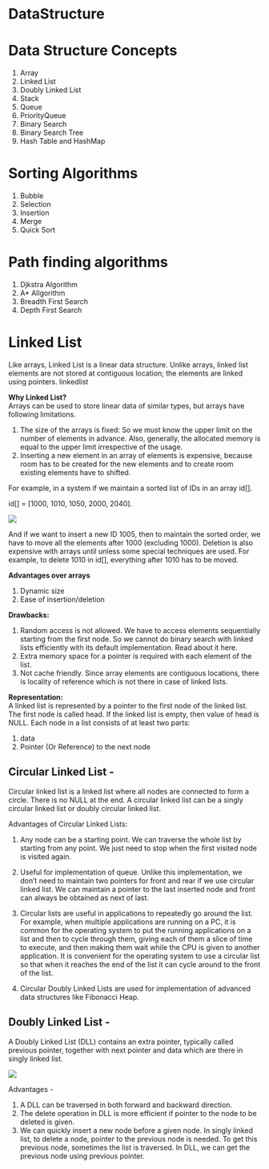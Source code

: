 # DataStructure

# Data Structure Concepts

1. Array
2. Linked List
3. Doubly Linked List
4. Stack
5. Queue
6. PriorityQueue
7. Binary Search
8. Binary Search Tree
9. Hash Table and HashMap

# Sorting Algorithms
1. Bubble
2. Selection
3. Insertion
4. Merge
5. Quick Sort

# Path finding algorithms
1. Djkstra Algorithm
2. A* Allgorithm
3. Breadth First Search
4. Depth First Search




# Linked List
Like arrays, Linked List is a linear data structure. Unlike arrays, linked list elements are not stored at contiguous location; the elements are linked using pointers.
linkedlist

<b>Why Linked List?</b> <br>
Arrays can be used to store linear data of similar types, but arrays have following limitations.
1) The size of the arrays is fixed: So we must know the upper limit on the number of elements in advance. Also, generally, the allocated memory is equal to the upper limit irrespective of the usage.
2) Inserting a new element in an array of elements is expensive, because room has to be created for the new elements and to create room existing elements have to shifted.

For example, in a system if we maintain a sorted list of IDs in an array id[].

id[] = [1000, 1010, 1050, 2000, 2040].

![](https://www.geeksforgeeks.org/wp-content/uploads/gq/2013/03/Linkedlist.png)

And if we want to insert a new ID 1005, then to maintain the sorted order, we have to move all the elements after 1000 (excluding 1000).
Deletion is also expensive with arrays until unless some special techniques are used. For example, to delete 1010 in id[], everything after 1010 has to be moved.

<b> Advantages over arrays </b>
1) Dynamic size
2) Ease of insertion/deletion

<b> Drawbacks: </b>
1) Random access is not allowed. We have to access elements sequentially starting from the first node. So we cannot do binary search with linked lists efficiently with its default implementation. Read about it here.
2) Extra memory space for a pointer is required with each element of the list.
3) Not cache friendly. Since array elements are contiguous locations, there is locality of reference which is not there in case of linked lists.

<b> Representation: </b> <br>
A linked list is represented by a pointer to the first node of the linked list. The first node is called head. If the linked list is empty, then value of head is NULL.
Each node in a list consists of at least two parts:
1) data
2) Pointer (Or Reference) to the next node

## Circular Linked List -
Circular linked list is a linked list where all nodes are connected to form a circle. There is no NULL at the end. A circular linked list can be a singly circular linked list or doubly circular linked list.

Advantages of Circular Linked Lists: <br>
1) Any node can be a starting point. We can traverse the whole list by starting from any point. We just need to stop when the first visited node is visited again.

2) Useful for implementation of queue. Unlike this implementation, we don’t need to maintain two pointers for front and rear if we use circular linked list. We can maintain a pointer to the last inserted node and front can always be obtained as next of last.

3) Circular lists are useful in applications to repeatedly go around the list. For example, when multiple applications are running on a PC, it is common for the operating system to put the running applications on a list and then to cycle through them, giving each of them a slice of time to execute, and then making them wait while the CPU is given to another application. It is convenient for the operating system to use a circular list so that when it reaches the end of the list it can cycle around to the front of the list.

4) Circular Doubly Linked Lists are used for implementation of advanced data structures like Fibonacci Heap.

## Doubly Linked List -

A Doubly Linked List (DLL) contains an extra pointer, typically called previous pointer, together with next pointer and data which are there in singly linked list.

![](https://www.geeksforgeeks.org/wp-content/uploads/gq/2014/03/DLL1.png)

Advantages - <br>
1) A DLL can be traversed in both forward and backward direction.
2) The delete operation in DLL is more efficient if pointer to the node to be deleted is given.
3) We can quickly insert a new node before a given node.
In singly linked list, to delete a node, pointer to the previous node is needed. To get this previous node, sometimes the list is traversed. In DLL, we can get the previous node using previous pointer.

